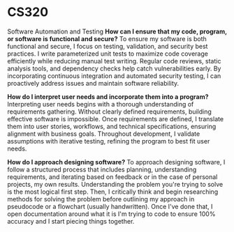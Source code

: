 # CS320
Software Automation and Testing
**How can I ensure that my code, program, or software is functional and secure?**
To ensure my software is both functional and secure, I focus on testing, validation, and security best practices. I write parameterized unit tests to maximize code coverage efficiently while reducing manual test writing. Regular code reviews, static analysis tools, and dependency checks help catch vulnerabilities early. By incorporating continuous integration and automated security testing, I can proactively address issues and maintain software reliability.

**How do I interpret user needs and incorporate them into a program?**
Interpreting user needs begins with a thorough understanding of requirements gathering. Without clearly defined requirements, building effective software is impossible. Once requirements are defined, I translate them into user stories, workflows, and technical specifications, ensuring alignment with business goals. Throughout development, I validate assumptions with iterative testing, refining the program to best fit user needs.

**How do I approach designing software?**
To approach designing software, I follow a structured process that includes planning, understanding requirements, and iterating based on feedback or in the case of personal projects, my own results. Understanding the problem you're trying to solve is the most logical first step. Then, I critically think and begin researching methods for solving the problem before outlining my approach in pseudocode or a flowchart (usually handwritten). Once I've done that, I open documentation around what it is I'm trying to code to ensure 100% accuracy and I start piecing things together.  

